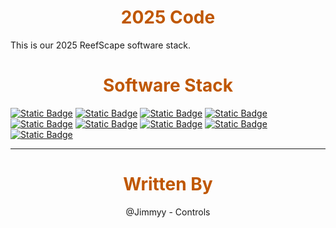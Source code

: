 <div>
<div align="center">
<h1><span style="color:#bf5700">2025 Code</span></h1>
</div>

This is our 2025 ReefScape software stack.

<div>
<div align="center">
<h1><span style="color:#bf5700">Software Stack</span></h1>
</div>


[![Static Badge](https://img.shields.io/badge/WPILib-LLK?style=for-the-badge&label=S&labelColor=Bf5700&color=000000)](https://docs.wpilib.org/en/stable/)
[![Static Badge](https://img.shields.io/badge/DogLog-LLK?style=for-the-badge&label=o&labelColor=Bf5700&color=000000)](https://doglog.dev/)
[![Static Badge](https://img.shields.io/badge/PhotonVision-LLK?style=for-the-badge&label=F&labelColor=Bf5700&color=000000)](https://photonvision.org/)
[![Static Badge](https://img.shields.io/badge/PathPlanner-LLK?style=for-the-badge&label=T&labelColor=Bf5700&color=000000)](https://pathplanner.dev/home.html)
[![Static Badge](https://img.shields.io/badge/phoenix_6-LLK?style=for-the-badge&label=w&labelColor=Bf5700&color=000000)](https://v6.docs.ctr-electronics.com/en/stable/)
[![Static Badge](https://img.shields.io/badge/Advantage_Scope-LLK?style=for-the-badge&label=a&labelColor=Bf5700&color=000000)](https://docs.advantagescope.org/)
[![Static Badge](https://img.shields.io/badge/choreo-LLK?style=for-the-badge&label=r&labelColor=Bf5700&color=000000)](https://choreo.autos/)
[![Static Badge](https://img.shields.io/badge/Elastic-LLK?style=for-the-badge&label=E&labelColor=Bf5700&color=000000)](https://github.com/Gold872/elastic-dashboard)
[![Static Badge](https://img.shields.io/badge/2025_Robot_Code-github?style=for-the-badge&logo=github&logoColor=000000&labelColor=bf5700&color=000000)](https://github.com/LynkRobotics/RobotCode2025) 

<hr>

<div>
<div align="center">
<h1><span style="color:#bf5700">Written By</span></h1>
</div>

<div>
<div align="center">
<body><span>@Jimmyy - Controls</span></body>
</div>

